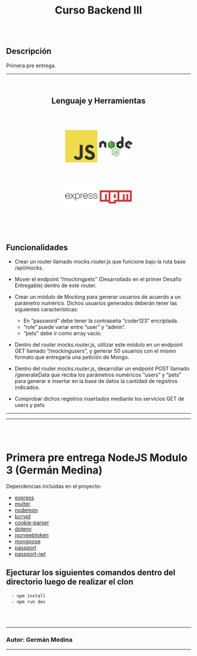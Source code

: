 ﻿<h1 align="center">Curso Backend III</h1><br><br>

## Descripción 
Primera pre entrega.
***


<br>
<h2 align="center">Lenguaje y Herramientas</h2>
<br><br>
<p align="center"> 
    <a href="https://developer.mozilla.org/en-US/docs/Web/JavaScript" target="_blank"> <img src="https://raw.githubusercontent.com/devicons/devicon/master/icons/javascript/javascript-original.svg" alt="Javascript" width="90" height="90"/></a> 
    <a href="https://nodejs.org/en" target="_blank"> <img src="https://github.com/devicons/devicon/blob/master/icons/nodejs/nodejs-original-wordmark.svg" alt="Boostrap" width="90" height="90"/></a> 
</p>
<br>
<p align="center"> 
    <a href="https://expressjs.com/" target="_blank"> <img src="https://github.com/devicons/devicon/blob/master/icons/express/express-original-wordmark.svg" alt="React" width="90" height="90"/></a>
    <a href="https://www.npmjs.com/" target="_blank"> <img src="https://raw.githubusercontent.com/devicons/devicon/master/icons/npm/npm-original-wordmark.svg" alt="npm" width="90" height="90"/></a>
</p>
<br><br>

## Funcionalidades 

- Crear un router llamado mocks.router.js que funcione bajo la ruta base /api/mocks.

- Mover el endpoint “/mockingpets” (Desarrollado en el primer Desafío Entregable) dentro de este router.

- Crear un módulo de Mocking para generar usuarios de acuerdo a un parámetro numérico. Dichos usuarios generados deberán tener las siguientes características:
    - En “password” debe tener la contraseña “coder123” encriptada.
    - “role” puede variar entre “user” y “admin”.
    - “pets” debe ir como array vacío.
    
- Dentro del router mocks.router.js, utilizar este módulo en un endpoint GET llamado “/mockingusers”, y generar 50 usuarios con el mismo formato que entregaría una petición de Mongo.

- Dentro del router mocks.router.js, desarrollar un endpoint POST llamado /generateData que reciba los parámetros numéricos “users” y “pets” para generar e insertar en la base de datos la cantidad de registros indicados.

- Comprobar dichos registros insertados mediante los servicios GET de users y pets

***

---
<br><br>

# Primera pre entrega NodeJS Modulo 3 (Germán Medina)

Dependencias incluidas en el proyecto:

  - [express](https://expressjs.com/)
  - [multer](https://www.npmjs.com/package/multer)
  - [nodemon](https://www.npmjs.com/package/nodemon)
  - [bcrypt](https://www.npmjs.com/package/bcrypt)
  - [cookie-parser](https://www.npmjs.com/package/cookie-parser)
  - [dotenv](https://www.npmjs.com/package/dotenv)
  - [jsonwebtoken](https://www.npmjs.com/package/jsonwebtoken)
  - [mongoose](https://www.npmjs.com/package/mongoose?azure-portal=true)
  - [passport](https://www.npmjs.com/package/passport/v/0.7.0)
  - [passport-jwt](https://www.npmjs.com/package/passport-jwt)


## Ejecturar los siguientes comandos dentro del directorio luego de realizar el clon

```
  - npm install
  - npm run dev
```

<br><br>

---
### Autor: Germán Medina
---